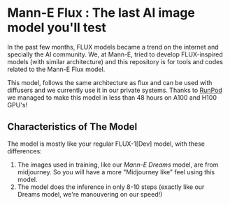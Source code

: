 # Mann-E Flux : The last AI image model you'll test

In the past few months, FLUX models became a trend on the internet and specially the AI community. We, at Mann-E, tried to develop FLUX-inspired models (with similar architecture) and this repository is for tools and codes related to the Mann-E Flux model. 

This model, follows the same architecture as flux and can be used with diffusers and we currently use it in our private systems. Thanks to [RunPod](https://runpod.io) we managed to make this model in less than 48 hours on A100 and H100 GPU's!

## Characteristics of The Model

The model is mostly like your regular FLUX-1[Dev] model, with these differences: 

1. The images used in training, like our _Mann-E Dreams_ model, are from midjourney. So you will have a more "Midjourney like" feel using this model. 
2. The model does the inference in only 8-10 steps (exactly like our Dreams model, we're manouvering on our speed!)

